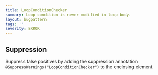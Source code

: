 ```yaml
---
title: LoopConditionChecker
summary: Loop condition is never modified in loop body.
layout: bugpattern
tags: ''
severity: ERROR
---
```


<!--
*** AUTO-GENERATED, DO NOT MODIFY ***
To make changes, edit the @BugPattern annotation or the explanation in docs/bugpattern.
-->



## Suppression
Suppress false positives by adding the suppression annotation `@SuppressWarnings("LoopConditionChecker")` to the enclosing element.
